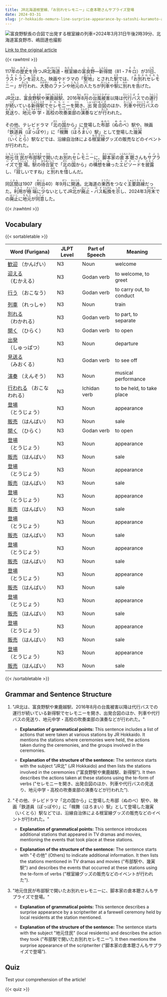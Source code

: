 ```yaml
---
title: JR北海道根室線、「お別れセレモニー」に倉本聰さんサプライズ登場
date: 2024-03-31
slug: jr-hokkaido-nemuro-line-surprise-appearance-by-satoshi-kuramoto-at-farewell-ceremony
---
```


![富良野駅長の合図で出発する根室線の列車=2024年3月31日午後2時39分、北海道富良野市、嶋田達也撮影](https://www.asahicom.jp/imgopt/img/a96e51d69f/comm_L/AS20240331002058.jpg "富良野駅長の合図で出発する根室線の列車=2024年3月31日午後2時39分、北海道富良野市、嶋田達也撮影")

[Link to the original article](https://asahi.com/articles/ASS302GV3S30IIPE001M.html?iref=comtop_7_05)

{{< rawhtml >}}
<p>117<ruby>年<rt>ねん</rt></ruby>の<ruby>歴史<rt>れきし</rt></ruby>を<ruby>持<rt>も</rt></ruby>つJR<ruby>北海道<rt>ほっかいどう</rt></ruby>・<ruby>根室<rt>ねむろ</rt></ruby>線の<ruby>富良野<rt>ふらの</rt></ruby>―<ruby>新得<rt>しんとく</rt></ruby>間（81・7<ruby>キロ<rt>きろ</rt></ruby>）が31<ruby>日<rt>にち</rt></ruby>、<ruby>ラストラン<rt>らすとらん</rt></ruby>を<ruby>迎<rt>むか</rt></ruby>えた。映画やドラマの「<ruby>聖地<rt>せいち</rt></ruby>」とされた<ruby>駅<rt>えき</rt></ruby>では、「<ruby>お別れセレモニー<rt>おわかれせれもにー</rt></ruby>」が<ruby>行<rt>おこな</rt></ruby>われ、<ruby>大勢<rt>おおぜい</rt></ruby>の<ruby>ファン<rt>ふぁん</rt></ruby>や<ruby>地元<rt>じもと</rt></ruby>の<ruby>人<rt>ひと</rt></ruby>たちが<ruby>列車<rt>れっしゃ</rt></ruby>や<ruby>駅<rt>えき</rt></ruby>に<ruby>別<rt>わか</rt></ruby>れを<ruby>告<rt>つ</rt></ruby>げた。</p>

<p>JR<ruby>北<rt>きた</rt></ruby>は、<ruby>富良野<rt>ふらの</rt></ruby><ruby>駅<rt>えき</rt></ruby>や<ruby>東鹿越<rt>ひがしかごえ</rt></ruby><ruby>駅<rt>えき</rt></ruby>、2016<ruby>年<rt>ねん</rt></ruby>8<ruby>月<rt>がつ</rt></ruby>の<ruby>台風<rt>たいふう</rt></ruby><ruby>被害<rt>ひがい</rt></ruby>以降は<ruby>代行<rt>だいこう</rt></ruby><ruby>バス<rt>ばす</rt></ruby>での<ruby>運行<rt>うんこう</rt></ruby>が<ruby>続<rt>つづ</rt></ruby>いている<ruby>新得<rt>しんとく</rt></ruby><ruby>駅<rt>えき</rt></ruby>で<ruby>セレモニー<rt>せれもにー</rt></ruby>を<ruby>開<rt>ひら</rt></ruby>き、<ruby>出発<rt>しゅっぱつ</rt></ruby><ruby>合図<rt>あいず</rt></ruby>のほか、<ruby>列車<rt>れっしゃ</rt></ruby>や<ruby>代行<rt>だいこう</rt></ruby><ruby>バス<rt>ばす</rt></ruby>の<ruby>見送<rt>みおく</rt></ruby>り、<ruby>地元<rt>じもと</rt></ruby><ruby>中学<rt>ちゅうがく</rt></ruby>・<ruby>高校<rt>こうこう</rt></ruby>の<ruby>吹奏楽<rt>すいそうがく</rt></ruby><ruby>部<rt>ぶ</rt></ruby>の<ruby>演奏<rt>えんそう</rt></ruby>などが<ruby>行<rt>おこな</rt></ruby>われた。</p>

<p>その他、テレビドラマ「<ruby>北<rt>きた</rt>の<ruby>国<rt>くに</rt>から」に登場した<ruby>布部<rt>ぬのべ</rt>（<ruby>ぬのべ<rt>ぬのべ</rt>）駅や、映画「<ruby>鉄道<rt>てつどう</rt>員<rt>いん</rt>（<ruby>ぽっぽ<rt>ぽっぽ</rt>や</ruby>）」に「<ruby>幌舞<rt>ほろまい</rt>（<ruby>ほろまい<rt>ほろまい</rt>）駅」として登場した<ruby>幾寅<rt>いくとら</rt>（<ruby>いくとら<rt>いくとら</rt>）駅などでは、沿線自治体による<ruby>根室<rt>ねむろ</rt>線<rt>せん</rt>グッズの販売などのイベントが行われた。</p>

<p><ruby>地元<rt>じもと</rt></ruby><ruby>住民<rt>じゅうみん</rt></ruby>が<ruby>布部<rt>ぬのべ</rt></ruby><ruby>駅<rt>えき</rt></ruby>で<ruby>開<rt>ひら</rt></ruby>いたお<ruby>別<rt>わか</rt></ruby>れ<ruby>セレモニー<rt>せれもにー</rt></ruby>に、<ruby>脚本家<rt>きゃくほんか</rt></ruby>の<ruby>倉本聰<rt>くらもとさとし</rt></ruby>さんも<ruby>サプライズ<rt>さぷらいず</rt></ruby>で<ruby>登場<rt>とうじょう</rt></ruby>。<ruby>駅<rt>えき</rt></ruby>の<ruby>待合室<rt>まちあいしつ</rt></ruby>で「<ruby>北<rt>きた</rt></ruby>の<ruby>国<rt>くに</rt></ruby>から」の<ruby>構想<rt>こうそう</rt></ruby>を<ruby>練<rt>ね</rt></ruby>った<ruby>エピソード<rt>えぴそーど</rt></ruby>を<ruby>披露<rt>ひろう</rt></ruby>し、「<ruby>寂<rt>さび</rt></ruby>しいですね」と<ruby>別<rt>わか</rt></ruby>れを<ruby>惜<rt>お</rt></ruby>しんだ。</p>

<p>同<ruby>区間<rt>くかん</rt></ruby>は1907（<ruby>明治<rt>めいじ</rt></ruby>40）年9<ruby>月<rt>がつ</rt></ruby>に<ruby>開通<rt>かいつう</rt></ruby>。北海道の<ruby>東西<rt>とうざい</rt></ruby>をつなぐ<ruby>主要<rt>しゅよう</rt></ruby><ruby>路線<rt>ろせん</rt></ruby>だった。<ruby>利用<rt>りよう</rt></ruby>が<ruby>極端<rt>きょくたん</rt></ruby>に<ruby>少<rt>すく</rt></ruby>ないとしてJR<ruby>北<rt>きた</rt></ruby>が<ruby>廃止<rt>はいし</rt></ruby>・<ruby>バス<rt>ばす</rt></ruby><ruby>転換<rt>てんかん</rt></ruby>を<ruby>示<rt>しめ</rt></ruby>し、2024年3<ruby>月<rt>がつ</rt></ruby><ruby>末<rt>まつ</rt></ruby>での<ruby>廃止<rt>はいし</rt></ruby>に<ruby>地元<rt>ちもと</rt></ruby>が<ruby>同意<rt>どうい</rt></ruby>した。</p>
{{< /rawhtml >}}

## Vocabulary


{{< sortabletable >}}

| Word (Furigana) | JLPT Level | Part of Speech | Meaning |
|-----------------|------------|---------------|---------|
|[歓迎](https://jisho.org/search/%E6%AD%93%E8%BF%8E) （かんげい）| N3 | Noun | welcome |
|[迎える](https://jisho.org/search/%E8%BF%8E%E3%81%88%E3%82%8B) （むかえる）| N3 | Godan verb | to welcome, to greet |
|[行う](https://jisho.org/search/%E8%A1%8C%E3%81%86) （おこなう）| N3 | Godan verb | to carry out, to conduct |
|[列車](https://jisho.org/search/%E5%88%97%E8%BB%8A) （れっしゃ）| N3 | Noun | train |
|[別れる](https://jisho.org/search/%E5%88%A5%E3%82%8C%E3%82%8B) （わかれる）| N3 | Godan verb | to part, to separate |
|[開く](https://jisho.org/search/%E9%96%8B%E3%81%8F) （ひらく）| N3 | Godan verb | to open |
|[出発](https://jisho.org/search/%E5%87%BA%E7%99%BA) （しゅっぱつ）| N3 | Noun | departure |
|[見送る](https://jisho.org/search/%E8%A6%8B%E9%80%81%E3%82%8B) （みおくる）| N3 | Godan verb | to see off |
|[演奏](https://jisho.org/search/%E6%BC%94%E5%A5%8F) （えんそう）| N3 | Noun | musical performance |
|[行われる](https://jisho.org/search/%E8%A1%8C%E3%82%8F%E3%82%8C%E3%82%8B) （おこなわれる）| N3 | Ichidan verb | to be held, to take place |
|[登場](https://jisho.org/search/%E7%99%BB%E5%A0%B4) （とうじょう）| N3 | Noun | appearance |
|[販売](https://jisho.org/search/%E8%B2%A9%E5%A3%B2) （はんばい）| N3 | Noun | sale |
|[開く](https://jisho.org/search/%E9%96%8B%E3%81%8F) （ひらく）| N3 | Godan verb | to open |
|[登場](https://jisho.org/search/%E7%99%BB%E5%A0%B4) （とうじょう）| N3 | Noun | appearance |
|[販売](https://jisho.org/search/%E8%B2%A9%E5%A3%B2) （はんばい）| N3 | Noun | sale |
|[登場](https://jisho.org/search/%E7%99%BB%E5%A0%B4) （とうじょう）| N3 | Noun | appearance |
|[販売](https://jisho.org/search/%E8%B2%A9%E5%A3%B2) （はんばい）| N3 | Noun | sale |
|[登場](https://jisho.org/search/%E7%99%BB%E5%A0%B4) （とうじょう）| N3 | Noun | appearance |
|[販売](https://jisho.org/search/%E8%B2%A9%E5%A3%B2) （はんばい）| N3 | Noun | sale |
|[登場](https://jisho.org/search/%E7%99%BB%E5%A0%B4) （とうじょう）| N3 | Noun | appearance |
|[販売](https://jisho.org/search/%E8%B2%A9%E5%A3%B2) （はんばい）| N3 | Noun | sale |
|[登場](https://jisho.org/search/%E7%99%BB%E5%A0%B4) （とうじょう）| N3 | Noun | appearance |
|[販売](https://jisho.org/search/%E8%B2%A9%E5%A3%B2) （はんばい）| N3 | Noun | sale |
|[登場](https://jisho.org/search/%E7%99%BB%E5%A0%B4) （とうじょう）| N3 | Noun | appearance |
|[販売](https://jisho.org/search/%E8%B2%A9%E5%A3%B2) （はんばい）| N3 | Noun | sale |
|[登場](https://jisho.org/search/%E7%99%BB%E5%A0%B4) （とうじょう）| N3 | Noun | appearance |
|[販売](https://jisho.org/search/%E8%B2%A9%E5%A3%B2) （はんばい）| N3 | Noun | sale |
|[登場](https://jisho.org/search/%E7%99%BB%E5%A0%B4) （とうじょう）| N3 | Noun | appearance |
|[販売](https://jisho.org/search/%E8%B2%A9%E5%A3%B2) （はんばい）| N3 | Noun | sale |
|[登場](https://jisho.org/search/%E7%99%BB%E5%A0%B4) （とうじょう）| N3 | Noun | appearance |
|[販売](https://jisho.org/search/%E8%B2%A9%E5%A3%B2) （はんばい）| N3 | Noun | sale |

{{< /sortabletable >}}


## Grammar and Sentence Structure

1. "JR北は、富良野駅や東鹿越駅、2016年8月の台風被害以降は代行バスでの運行が続いている新得駅でセレモニーを開き、出発合図のほか、列車や代行バスの見送り、地元中学・高校の吹奏楽部の演奏などが行われた。"
   
   - **Explanation of grammatical points:** This sentence includes a list of actions that were taken at various stations by JR Hokkaido. It mentions the stations where ceremonies were held, the actions taken during the ceremonies, and the groups involved in the ceremonies.
   
   - **Explanation of the structure of the sentence:** The sentence starts with the subject "JR北" (JR Hokkaido) and then lists the stations involved in the ceremonies ("富良野駅や東鹿越駅、新得駅"). It then describes the actions taken at these stations using the te-form of verbs ("セレモニーを開き、出発合図のほか、列車や代行バスの見送り、地元中学・高校の吹奏楽部の演奏などが行われた").

2. "その他、テレビドラマ「北の国から」に登場した布部（ぬのべ）駅や、映画「鉄道員（ぽっぽや）」に「幌舞（ほろまい）駅」として登場した幾寅（いくとら）駅などでは、沿線自治体による根室線グッズの販売などのイベントが行われた。"

   - **Explanation of grammatical points:** This sentence introduces additional stations that appeared in TV dramas and movies, mentioning the events that took place at these stations.
   
   - **Explanation of the structure of the sentence:** The sentence starts with "その他" (Others) to indicate additional information. It then lists the stations mentioned in TV dramas and movies ("布部駅や、幾寅駅") and describes the events that occurred at these stations using the te-form of verbs ("根室線グッズの販売などのイベントが行われた").

3. "地元住民が布部駅で開いたお別れセレモニーに、脚本家の倉本聰さんもサプライズで登場。"

   - **Explanation of grammatical points:** This sentence describes a surprise appearance by a scriptwriter at a farewell ceremony held by local residents at the station mentioned.
   
   - **Explanation of the structure of the sentence:** The sentence starts with the subject "地元住民" (local residents) and describes the action they took ("布部駅で開いたお別れセレモニー"). It then mentions the surprise appearance of the scriptwriter ("脚本家の倉本聰さんもサプライズで登場").

## Quiz

Test your comprehension of the article!

{{< quiz >}}